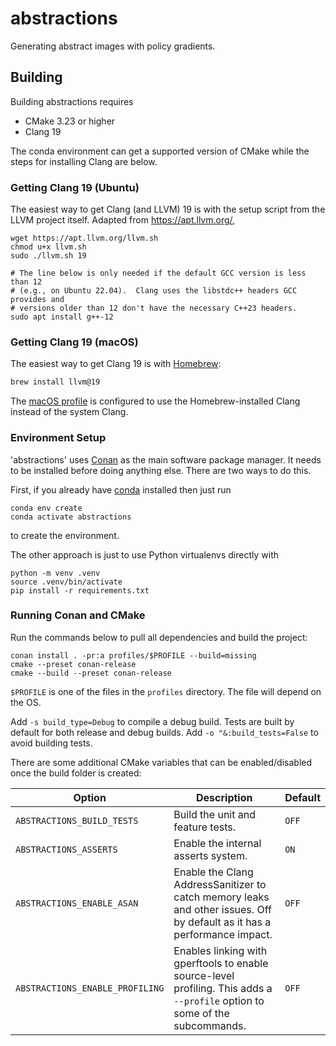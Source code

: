 # abstractions
Generating abstract images with policy gradients.

## Building

Building abstractions requires

* CMake 3.23 or higher
* Clang 19

The conda environment can get a supported version of CMake while the steps for
installing Clang are below.

### Getting Clang 19 (Ubuntu)

The easiest way to get Clang (and LLVM) 19 is with the setup script from the
LLVM project itself.  Adapted from https://apt.llvm.org/,

```shell
wget https://apt.llvm.org/llvm.sh
chmod u+x llvm.sh
sudo ./llvm.sh 19

# The line below is only needed if the default GCC version is less than 12
# (e.g., on Ubuntu 22.04).  Clang uses the libstdc++ headers GCC provides and
# versions older than 12 don't have the necessary C++23 headers.
sudo apt install g++-12
```

### Getting Clang 19 (macOS)

The easiest way to get Clang 19 is with [Homebrew](https://brew.sh/):

```bash
brew install llvm@19
```

The [macOS profile](./profiles/macos-arm64) is configured to use the
Homebrew-installed Clang instead of the system Clang.

### Environment Setup

'abstractions' uses [Conan](https://conan.io/) as the main software package
manager.  It needs to be installed before doing anything else.  There are two
ways to do this.

First, if you already have [conda](https://docs.conda.io/en/latest/) installed
then just run

```shell
conda env create
conda activate abstractions
```

to create the environment.

The other approach is just to use Python virtualenvs directly with

```shell
python -m venv .venv
source .venv/bin/activate
pip install -r requirements.txt
```

### Running Conan and CMake

Run the commands below to pull all dependencies and build the project:

```shell
conan install . -pr:a profiles/$PROFILE --build=missing
cmake --preset conan-release
cmake --build --preset conan-release
```

`$PROFILE` is one of the files in the `profiles` directory.  The file will
depend on the OS.

Add `-s build_type=Debug` to compile a debug build.  Tests are built by default
for both release and debug builds.  Add `-o "&:build_tests=False` to avoid
building tests.

There are some additional CMake variables that can be enabled/disabled once the
build folder is created:

| Option | Description | Default |
|--------|-------------|---------|
| `ABSTRACTIONS_BUILD_TESTS` | Build the unit and feature tests. | `OFF` |
| `ABSTRACTIONS_ASSERTS` | Enable the internal asserts system. | `ON` |
| `ABSTRACTIONS_ENABLE_ASAN` | Enable the Clang AddressSanitizer to catch memory leaks and other issues.  Off by default as it has a performance impact. | `OFF`|
| `ABSTRACTIONS_ENABLE_PROFILING` | Enables linking with gperftools to enable source-level profiling.  This adds a `--profile` option to some of the subcommands. | `OFF` |
